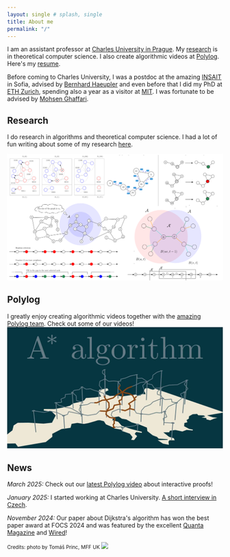 ```yaml
---
layout: single # splash, single
title: About me
permalink: "/"
---
```


I am an assistant professor at [Charles University in Prague](https://www.mff.cuni.cz/cs/iuuk). My [research](/research/) is in theoretical computer science. I also create algorithmic videos at [Polylog](https://www.youtube.com/@polylogcs). Here's my [resume](/assets/documents/CV.pdf). 

Before coming to Charles University, I was a postdoc at the amazing [INSAIT](https://insait.ai/) in Sofia, advised by <a href="http://www.cs.cmu.edu/~haeupler/">Bernhard Haeupler</a> and even before that I did my PhD at [ETH Zurich](https://ethz.ch/en.html), spending also a year as a visitor at [MIT](https://www.csail.mit.edu/people/). I was fortunate to be advised by <a href="https://people.csail.mit.edu/ghaffari/">Mohsen Ghaffari</a>. 

## Research

I do research in algorithms and theoretical computer science. I had a lot of fun writing about some of my research [here](/research/). 

[
![survey](/assets/images/collage.png "Bunch of images from the survey")
](/research/)

## Polylog

I greatly enjoy creating algorithmic videos together with the [amazing Polylog team](/polylog/). Check out some of our videos! 
[
![survey](/assets/images/astar.webp "Thumbnail of one of our videos")
](/polylog/)


## News

*March 2025:* Check out our [latest Polylog video](https://www.youtube.com/watch?v=Otvcbw6k4eo&t=1s) about interactive proofs!

*January 2025:* I started working at Charles University. [A short interview in Czech](https://www.matfyz.cz/clanky/vaclav-rozhon-veda-je-socialni-proces).

*November 2024:* Our paper about Dijkstra's algorithm has won the best paper award at FOCS 2024 and was featured by the excellent [Quanta Magazine](https://www.quantamagazine.org/computer-scientists-establish-the-best-way-to-traverse-a-graph-20241025/) and [Wired](https://www.wired.com/story/scientists-establish-the-best-algorithm-for-traversing-a-map/)!


<small>Credits: photo by Tomáš Princ, MFF UK</small>
<a href='https://clustrmaps.com/site/1bmo6'  title='Visit tracker'>
	<img width="3px" src='//clustrmaps.com/map_v2.png?cl=ffffff&w=a&t=n&d=9aXYg_RgDaFX-gpCSUfu2XgbYVYCPqAAv6pkRFMlbTU'/>
</a>

